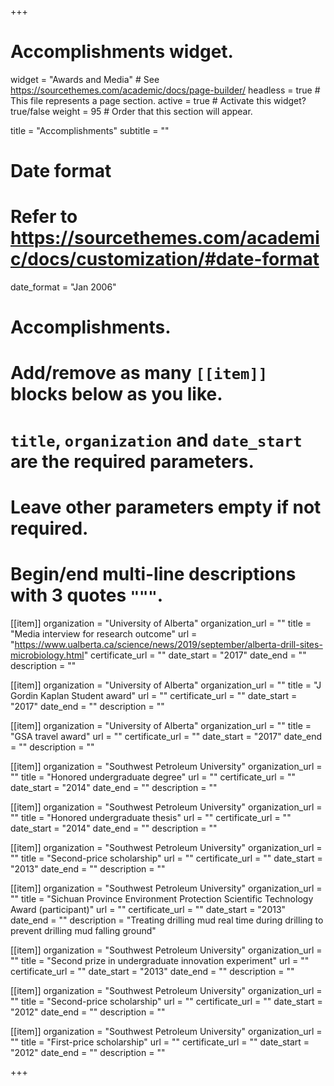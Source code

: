 +++
# Accomplishments widget.
widget = "Awards and Media"  # See https://sourcethemes.com/academic/docs/page-builder/
headless = true  # This file represents a page section.
active = true  # Activate this widget? true/false
weight = 95  # Order that this section will appear.

title = "Accomplish&shy;ments"
subtitle = ""

# Date format
#   Refer to https://sourcethemes.com/academic/docs/customization/#date-format
date_format = "Jan 2006"

# Accomplishments.
#   Add/remove as many `[[item]]` blocks below as you like.
#   `title`, `organization` and `date_start` are the required parameters.
#   Leave other parameters empty if not required.
#   Begin/end multi-line descriptions with 3 quotes `"""`.

[[item]]
  organization = "University of Alberta"
  organization_url = ""
  title = "Media interview for research outcome"
  url = "https://www.ualberta.ca/science/news/2019/september/alberta-drill-sites-microbiology.html"
  certificate_url = ""
  date_start = "2017"
  date_end = ""
  description = ""

[[item]]
  organization = "University of Alberta"
  organization_url = ""
  title = "J Gordin Kaplan Student award"
  url = ""
  certificate_url = ""
  date_start = "2017"
  date_end = ""
  description = ""

[[item]]
  organization = "University of Alberta"
  organization_url = ""
  title = "GSA travel award"
  url = ""
  certificate_url = ""
  date_start = "2017"
  date_end = ""
  description = ""
  
[[item]]
  organization = "Southwest Petroleum University"
  organization_url = ""
  title = "Honored undergraduate degree"
  url = ""
  certificate_url = ""
  date_start = "2014"
  date_end = ""
  description = ""

[[item]]
  organization = "Southwest Petroleum University"
  organization_url = ""
  title = "Honored undergraduate thesis"
  url = ""
  certificate_url = ""
  date_start = "2014"
  date_end = ""
  description = ""

[[item]]
  organization = "Southwest Petroleum University"
  organization_url = ""
  title = "Second-price scholarship"
  url = ""
  certificate_url = ""
  date_start = "2013"
  date_end = ""
  description = ""

[[item]]
  organization = "Southwest Petroleum University"
  organization_url = ""
  title = "Sichuan Province Environment Protection Scientific Technology Award (participant)"
  url = ""
  certificate_url = ""
  date_start = "2013"
  date_end = ""
  description = "Treating drilling mud real time during drilling to prevent drilling mud falling ground"

[[item]]
  organization = "Southwest Petroleum University"
  organization_url = ""
  title = "Second prize in undergraduate innovation experiment"
  url = ""
  certificate_url = ""
  date_start = "2013"
  date_end = ""
  description = ""

[[item]]
  organization = "Southwest Petroleum University"
  organization_url = ""
  title = "Second-price scholarship"
  url = ""
  certificate_url = ""
  date_start = "2012"
  date_end = ""
  description = ""

[[item]]
  organization = "Southwest Petroleum University"
  organization_url = ""
  title = "First-price scholarship"
  url = ""
  certificate_url = ""
  date_start = "2012"
  date_end = ""
  description = ""


+++
